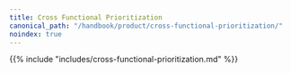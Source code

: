 ```yaml
---
title: Cross Functional Prioritization
canonical_path: "/handbook/product/cross-functional-prioritization/"
noindex: true
---
```


{{% include "includes/cross-functional-prioritization.md" %}}
